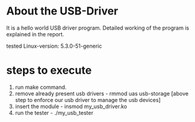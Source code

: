 # About the USB-Driver
It is a hello world USB driver program. Detailed working of the program is explained in the report. 

tested Linux-version: 5.3.0-51-generic

# steps to execute
1) run make command.
2) remove already present usb drivers - rmmod uas usb-storage
[above step to enforce our usb driver to manage the usb devices]
3) insert the module - insmod my_usb_driver.ko
4) run the tester - ./my_usb_tester